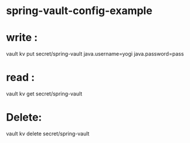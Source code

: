 # spring-vault-config-example

# write : 
vault kv put secret/spring-vault java.username=yogi java.password=pass

# read : 
vault kv get secret/spring-vault

# Delete: 
vault kv delete secret/spring-vault
